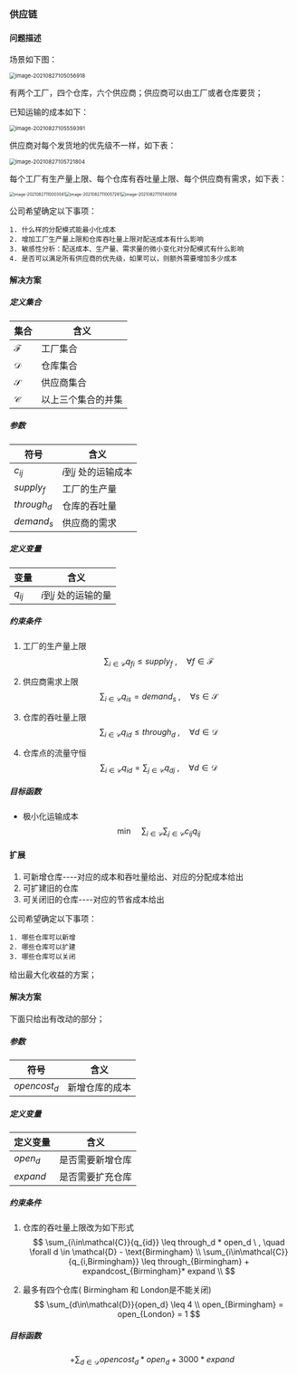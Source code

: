 ### 供应链

#### 问题描述

场景如下图：

<img src="D:\github\Model-Building-in-Mathematical-Programming\image\supply_chain.png" alt="image-20210827105056918" style="zoom:67%;" />

有两个工厂，四个仓库，六个供应商；供应商可以由工厂或者仓库要货；

已知运输的成本如下：

<img src="D:\github\Model-Building-in-Mathematical-Programming\image\supply_distribution.png" alt="image-20210827105559391" style="zoom:67%;" />

供应商对每个发货地的优先级不一样，如下表：

<img src="D:\github\Model-Building-in-Mathematical-Programming\image\supply_preference.png" alt="image-20210827105721804" style="zoom:67%;" />

每个工厂有生产量上限、每个仓库有吞吐量上限、每个供应商有需求，如下表：

<img src="D:\github\Model-Building-in-Mathematical-Programming\image\supply_capacity.png" alt="image-20210827110003041" style="zoom:50%;" /><img src="D:\github\Model-Building-in-Mathematical-Programming\image\supply_throughput.png" alt="image-20210827110057281" style="zoom:50%;" /><img src="D:\github\Model-Building-in-Mathematical-Programming\image\supply_requirement.png" alt="image-20210827110140058" style="zoom:50%;" />

公司希望确定以下事项：

	1. 什么样的分配模式能最小化成本
	2. 增加工厂生产量上限和仓库吞吐量上限对配送成本有什么影响
	3. 敏感性分析：配送成本、生产量、需求量的微小变化对分配模式有什么影响
	4. 是否可以满足所有供应商的优先级，如果可以，则额外需要增加多少成本

#### 解决方案

##### 定义集合

| 集合          | 含义               |
| ------------- | ------------------ |
| $\mathcal{F}$ | 工厂集合           |
| $\mathcal{D}$ | 仓库集合           |
| $\mathcal{S}$ | 供应商集合         |
| $\mathcal{C}$ | 以上三个集合的并集 |

##### 参数

| 符号        | 含义                  |
| ----------- | --------------------- |
| $c_{ij}$    | $i$到$j$ 处的运输成本 |
| $supply_f$  | 工厂的生产量          |
| $through_d$ | 仓库的吞吐量          |
| $demand_s$  | 供应商的需求          |

##### 定义变量

| 变量     | 含义                  |
| -------- | --------------------- |
| $q_{ij}$ | $i$到$j$ 处的运输的量 |

##### 约束条件

1. 工厂的生产量上限
   $$
   \sum_{i\in\mathcal{C}}{q_{fi}} \leq supply_f \ , \quad \forall f \in \mathcal{F}
   $$
   
2. 供应商需求上限
   $$
   \sum_{i\in\mathcal{C}}{q_{is}} = demand_s \ , \quad \forall s \in \mathcal{S} 
   $$

3. 仓库的吞吐量上限
   $$
   \sum_{i\in\mathcal{C}}{q_{id}} \leq through_d \ , \quad \forall d \in \mathcal{D}
   $$

4. 仓库点的流量守恒
   $$
   \sum_{i\in\mathcal{C}}{q_{id}} = \sum_{j\in\mathcal{C}}{q_{dj}} \ , \quad \forall d \in \mathcal{D} 
   $$
   

##### 目标函数

- 极小化运输成本
  $$
  \min \quad  \sum_{i\in\mathcal{C}}\sum_{j\in\mathcal{C}}{c_{ij}q_{ij}}
  $$

#### **扩展**

1. 可新增仓库----对应的成本和吞吐量给出、对应的分配成本给出
2. 可扩建旧的仓库
3. 可关闭旧的仓库----对应的节省成本给出

公司希望确定以下事项：

	1. 哪些仓库可以新增
	2. 哪些仓库可以扩建
	3. 哪些仓库可以关闭

给出最大化收益的方案；

#### 解决方案

下面只给出有改动的部分；

##### 参数

| 符号         | 含义           |
| ------------ | -------------- |
| $opencost_d$ | 新增仓库的成本 |

##### 定义变量

| 定义变量 | 含义             |
| -------- | ---------------- |
| $open_d$ | 是否需要新增仓库 |
| $expand$ | 是否需要扩充仓库 |

##### 约束条件

1. 仓库的吞吐量上限改为如下形式
   $$
   \sum_{i\in\mathcal{C}}{q_{id}} \leq through_d * open_d \ , \quad \forall d \in \mathcal{D} - \text{Birmingham}  \\
   \sum_{i\in\mathcal{C}}{q_{i,Birmingham}} \leq through_{Birmingham} + expandcost_{Birmingham}* expand  \\
   $$

2. 最多有四个仓库( Birmingham 和 London是不能关闭)
   $$
   \sum_{d\in\mathcal{D}}{open_d} \leq 4  \\
   open_{Birmingham} = open_{London} = 1
   $$

##### 目标函数

$$
+\sum_{d\in\mathcal{D}}{opencost_d * open_d} + 3000*expand
$$

